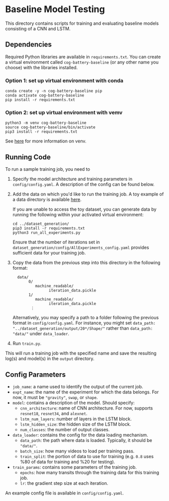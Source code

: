 # Baseline Model Testing
This directory contains scripts for training and evaluating baseline models consisting of a CNN and LSTM. 

## Dependencies
Required Python libraries are available in `requirements.txt`. You can create a virtual environment called `cog-battery-baseline` (or any other name you choose) with the libraries installed.

### Option 1: set up virtual environment with conda
```
conda create -y -n cog-battery-baseline pip
conda activate cog-battery-baseline
pip install -r requirements.txt
```

### Option 2: set up virtual environment with vemv
```
python3 -m venv cog-battery-baseline
source cog-battery-baseline/bin/activate
pip3 install -r requirements.txt
```

See [here](https://packaging.python.org/en/latest/guides/installing-using-pip-and-virtual-environments) for more information on venv.

## Running Code
To run a sample training job, you need to
1. Specify the model architecture and training parameters in `config/config.yaml`. A description of the config can be found below.
2. Add the data on which you'd like to run the training job.
    A toy example of a data directory is available [here](https://www.dropbox.com/s/50j2mi9kqls3v7k/data.zip).

    If you are unable to access the toy dataset, you can generate data by running the following within your activated virtual environment:
    ```
    cd ../dataset_generation/
    pip3 install -r requirements.txt
    python3 run_all_experiments.py
    ```
    Ensure that the number of iterations set in `dataset_generation/config/AllExperiments_config.yaml` provides sufficient data for your training job.
3. Copy the data from the previous step into this directory in the following format:
    ```
      data/
           0/
              machine_readable/
                    iteration_data.pickle
           1/
              machine_readable/
                    iteration_data.pickle
            ⋮
    ```
    Alternatively, you may specify a path to a folder following the previous format in `config/config.yaml`. For instance, you might set `data_path: "../dataset_generation/output/20*/Shape/"` rather than `data_path: "data/"` under `data_loader`.
3. Run `train.py`.

This will run a training job with the specified name and save the resulting log(s) and model(s) in the `output` directory.

## Config Parameters
* `job_name`: a name used to identify the output of the current job.
* `expt_name`: the name of the experiment for which the data belongs. For now, it must be `"gravity"`, `swap`, or `shape`.
* `model`: contains a description of the model. Should specify:
  * `cnn_architecture`: name of CNN architecture. For now, supports `resnet18`, `resnet34`, and `alexnet`. 
  * `lstm_num_layers`: number of layers in the LSTM block.
  * `lstm_hidden_size`: the hidden size of the LSTM block.
  * `num_classes`: the number of output classes.
* `data_loader`: contains the config for the data loading mechanism.
  * `data_path`: the path where data is loaded. Typically, it should be `"data/"`.
  * `batch_size`: how many videos to load per training pass.
  * `train_split`: the portion of data to use for training (e.g. `0.8` uses %80 of data for training and %20 for testing).
* `train_params`: contains some parameters of the training job.
  * `epochs`: how many transits through the training data for this training job.
  * `lr`: the gradient step size at each iteration.

An example config file is available in `config/config.yaml`.
